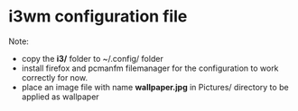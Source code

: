 # i3wm configuration file
Note:
* copy the **i3/** folder to ~/.config/ folder
* install firefox and pcmanfm filemanager for the configuration to work correctly for now.
* place an image file with name **wallpaper.jpg** in Pictures/ directory to be applied as wallpaper
